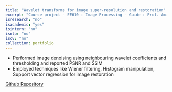 ```yaml
---
title: "Wavelet transforms for image super-resolution and restoration"
excerpt: "Course project - EE610 : Image Processing - Guide : Prof. Amit Sethi - Secured an AP grade"
isresearch: "no"
isacademic: "yes"
isintern: "no"
isnlp: "no"
iscv: "no"
collection: portfolio
---
```


* Performed image denoising using neighbouring wavelet coefficients and thresholding and reported PSNR and SSIM
* Employed techniques like Wiener filtering, Histogram manipulation, Support vector regression for image restoration

[Github Repository](https://github.com/Amparulekar/Wavelet-transforms-for-image-super-resolution-and-restoration)
